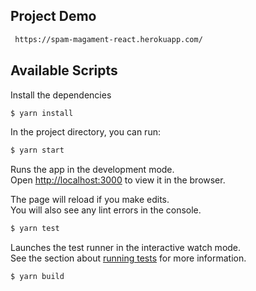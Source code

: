 
## Project Demo
```sh
 https://spam-magament-react.herokuapp.com/
```

## Available Scripts

Install the dependencies

```sh
$ yarn install
```

In the project directory, you can run:

```sh
$ yarn start
```

Runs the app in the development mode.\
Open [http://localhost:3000](http://localhost:3000) to view it in the browser.

The page will reload if you make edits.\
You will also see any lint errors in the console.

```sh
$ yarn test
```

Launches the test runner in the interactive watch mode.\
See the section about [running tests](https://facebook.github.io/create-react-app/docs/running-tests) for more information.

```sh
$ yarn build
```

